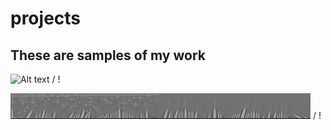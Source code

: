 # projects
## These are samples of my work
![ Alt text](stock_combust_anim.gif) / ! [](stock_combust_anim.gif)

![ Alt text](3D_printing.gif) / ! [](3D_printing.gif)


